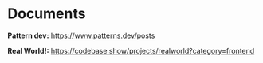 # Documents

**Pattern dev:** https://www.patterns.dev/posts

**Real World!:** https://codebase.show/projects/realworld?category=frontend
